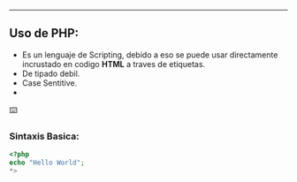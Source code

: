 
---
## Uso de PHP:
- Es un lenguaje de Scripting, debido a eso se puede usar directamente incrustado en codigo **HTML** a traves de etiquetas.
- De tipado debil.
- Case Sentitive.
- 
⌨️
### Sintaxis Basica:
```php
<?php 
echo "Hello World";
*>
```



